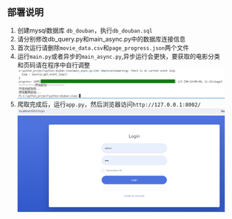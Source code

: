 ## 部署说明
1. 创建mysql数据库 `db_douban`，执行`db_douban.sql`
2. 请分别修改db_query.py和main_async.py中的数据库连接信息
3. 首次运行请删除`movie_data.csv`和`page_progress.json`两个文件
4. 运行`main.py`或者异步的`main_async.py`,异步运行会更快，要获取的电影分类和页码请在程序中自行调整
![alt text](image.png)
5. 爬取完成后，运行`app.py`，然后浏览器访问`http://127.0.0.1:8002/`
![alt text](image-1.png)
